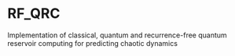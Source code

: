 # RF_QRC
Implementation of classical, quantum and recurrence-free quantum reservoir computing for predicting chaotic dynamics
